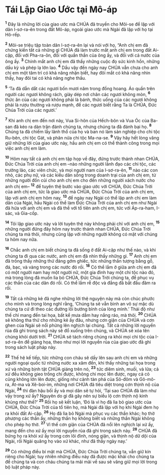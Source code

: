 

# Tái Lập Giao Ước tại Mô-áp
<sup><b>1</b></sup> Đây là những lời của giao ước mà CHÚA đã truyền cho Môi-se để lập với dân I-sơ-ra-ên trong đất Mô-áp, ngoài giao ước mà Ngài đã lập với họ tại Hô-rếp.

<sup><b>2</b></sup> Môi-se triệu tập toàn dân I-sơ-ra-ên lại và nói với họ, “Anh chị em đã chứng kiến tất cả những gì CHÚA đã làm trước mắt anh chị em trong đất Ai-cập, đối với Pha-ra-ôn, đối với quần thần của ông ấy, và đối với cả nước của ông ấy. <sup><b>3</b></sup> Chính mắt anh chị em đã thấy những cuộc đọ sức kinh hồn, những dấu kỳ và phép lạ lớn lao. <sup><b>4</b></sup> Dầu vậy đến ngày nay CHÚA vẫn chưa cho anh chị em một tâm trí có khả năng nhận biết, hay đôi mắt có khả năng nhìn thấy, hay đôi tai có khả năng nghe thấu.

<sup><b>5</b></sup> ‘Ta đã dẫn dắt các ngươi bốn mươi năm trong đồng hoang. Áo quần trên người các ngươi không rách, giày dép nơi chân các ngươi không mòn, <sup><b>6</b></sup> thức ăn của các ngươi không phải là bánh, thức uống của các ngươi không phải là rượu thường và rượu mạnh, để các ngươi biết rằng Ta là CHÚA, Đức Chúa Trời của các ngươi.’

<sup><b>7</b></sup> Khi anh chị em đến nơi này, Vua Si-hôn của Hếch-bôn và Vua Óc của Ba-san đã kéo ra dàn trận đánh chúng ta, nhưng chúng ta đã đánh bại họ. <sup><b>8</b></sup> Chúng ta đã chiếm lấy lãnh thổ của họ và ban nó làm sản nghiệp cho chi tộc Ru-bên, chi tộc Gát, và phân nửa chi tộc Ma-na-se. <sup><b>9</b></sup> Vậy hãy hết lòng vâng giữ những lời của giao ước này, hầu anh chị em có thể thành công trong mọi việc anh chị em làm.

<sup><b>10</b></sup> Hôm nay tất cả anh chị em tập họp về đây, đứng trước thánh nhan CHÚA, Đức Chúa Trời của anh chị em –nào những người lãnh đạo các chi tộc, các trưởng lão, các viên chức, và mọi người nam của I-sơ-ra-ên, <sup><b>11</b></sup> nào các con nhỏ, các phụ nữ, và các kiều dân sống trong doanh trại của anh chị em, từ những người đốn củi cho anh chị em cho đến những người xách nước cho anh chị em– <sup><b>12</b></sup> để tuyên thệ bước vào giao ước với CHÚA, Đức Chúa Trời của anh chị em, tức là giao ước mà CHÚA, Đức Chúa Trời của anh chị em, lập với anh chị em hôm nay, <sup><b>13</b></sup> để ngày nay Ngài có thể lập anh chị em làm dân của Ngài, hầu Ngài có thể làm Đức Chúa Trời của anh chị em như Ngài đã hứa với anh chị em và đã thề với tổ tiên anh chị em, tức với Áp-ra-ham, I-sác, và Gia-cốp.

<sup><b>14</b></sup> Tôi lập giao ước này và lời tuyên thệ này không phải chỉ với anh chị em, <sup><b>15</b></sup> những người đứng đây hôm nay trước thánh nhan CHÚA, Đức Chúa Trời chúng ta mà thôi, nhưng cũng lập với những người không có mặt với chúng ta hôm nay nữa.

<sup><b>16</b></sup> Chắc anh chị em biết chúng ta đã sống ở đất Ai-cập như thế nào, và khi chúng ta đi qua các nước, anh chị em đã nhìn thấy những gì. <sup><b>17</b></sup> Anh chị em đã trông thấy những thứ đáng gớm ghiếc, tức những thần tượng bằng gỗ, đá, bạc, và vàng trong các nước đó rồi. <sup><b>18</b></sup> Có thể lắm ở giữa anh chị em đã có một người nam hay một người nữ, một gia đình hay một chi tộc nào đó, mà trong lòng đã muốn lìa bỏ CHÚA, Đức Chúa Trời chúng ta, để phục vụ các thần của các dân đó rồi. Có thể lắm rễ độc và đắng đã bắt đầu đâm ra rồi.

<sup><b>19</b></sup> Tất cả những kẻ đã nghe những lời thệ nguyện này mà còn chúc phước cho mình và trong lòng nghĩ rằng, ‘Chúng ta sẽ vẫn bình an vô sự mặc dù chúng ta cứ đi theo các đường lối bướng bỉnh của lòng mình.’ Thái độ như thế chỉ mang đến tai họa, bất kể mưa dầm hay nắng ráo, mà thôi. <sup><b>20</b></sup> CHÚA sẽ không tha thứ cho những kẻ ấy đâu, nhưng cơn giận của CHÚA và cơn ghen của Ngài sẽ nổi phừng lên nghịch lại chúng. Tất cả những lời nguyền rủa đã ghi trong sách này sẽ đổ xuống trên chúng, và CHÚA sẽ xóa tên chúng khỏi dưới trời. <sup><b>21</b></sup> CHÚA sẽ tách riêng chúng ra khỏi mọi chi tộc của I-sơ-ra-ên để giáng họa, theo như mọi lời nguyền rủa của giao ước đã ghi trong sách luật pháp này.

<sup><b>22</b></sup> Thế hệ kế tiếp, tức những con cháu sẽ dấy lên sau anh chị em và những người ngoại quốc từ những nước xa xăm đến, khi thấy những tai họa trong xứ và những bịnh tật CHÚA giáng trên nó, <sup><b>23</b></sup> tức diêm sinh, muối, và lửa; cả xứ đều không gieo trồng chi được, không chi mọc lên được, ngay cả cỏ cũng không lớn lên được, giống như cảnh tàn phá của Sô-đôm và Gô-mô-ra, Át-ma và Xê-boi-im, những nơi CHÚA đã tiêu diệt trong cơn thịnh nộ của Ngài, <sup><b>24</b></sup> thì đàn hậu bối ấy và mọi dân sẽ tự hỏi, ‘Tại sao CHÚA đã làm như vậy trong xứ ấy? Nguyên do gì đã gây nên sự biểu lộ cơn thịnh nộ kinh khủng như thế?’ <sup><b>25</b></sup> Rồi họ sẽ kết luận, ‘Đó là vì họ đã lìa bỏ giao ước của CHÚA, Đức Chúa Trời của tổ tiên họ, mà Ngài đã lập với họ khi Ngài đem họ ra khỏi đất Ai-cập. <sup><b>26</b></sup> Họ đã lìa bỏ Ngài mà phục vụ các thần khác; họ thờ phượng các thần ấy, những thần họ không biết và những thần Ngài không cho phép họ thờ. <sup><b>27</b></sup> Vì thế cơn giận của CHÚA đã nổi lên nghịch lại xứ ấy, mang đến cho xứ ấy mọi lời nguyền rủa đã ghi trong sách này. <sup><b>28</b></sup> CHÚA đã bứng họ ra khỏi xứ ấy trong cơn lôi đình, nóng giận, và thịnh nộ dữ dội của Ngài, rồi Ngài quăng họ vào xứ khác, như đã thấy ngày nay.’

<sup><b>29</b></sup> Có những điều bí mật mà CHÚA, Đức Chúa Trời chúng ta, vẫn giữ kín riêng cho Ngài; tuy nhiên những điều này đã được mặc khải cho chúng ta để chúng ta và con cháu chúng ta mãi mãi về sau sẽ vâng giữ mọi lời trong bộ luật pháp này.

